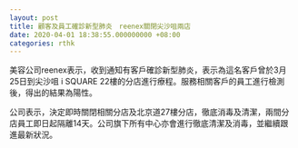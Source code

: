 ```yaml
---
layout: post
title: 顧客及員工確診新型肺炎　reenex關閉尖沙咀兩店
date: 2020-04-01 18:38:55.000000000 +08:00
categories: rthk
---
```


美容公司reenex表示，收到通知有客戶確診新型肺炎，表示為這名客戶曾於3月25日到尖沙咀 i SQUARE 22樓的分店進行療程。服務相關客戶的員工進行檢測後，得出的結果為陽性。

公司表示，決定即時關閉相關分店及北京道27樓分店，徹底消毒及清潔，兩間分店員工即日起隔離14天。公司旗下所有中心亦會進行徹底清潔及消毒，並繼續跟進最新狀況。
